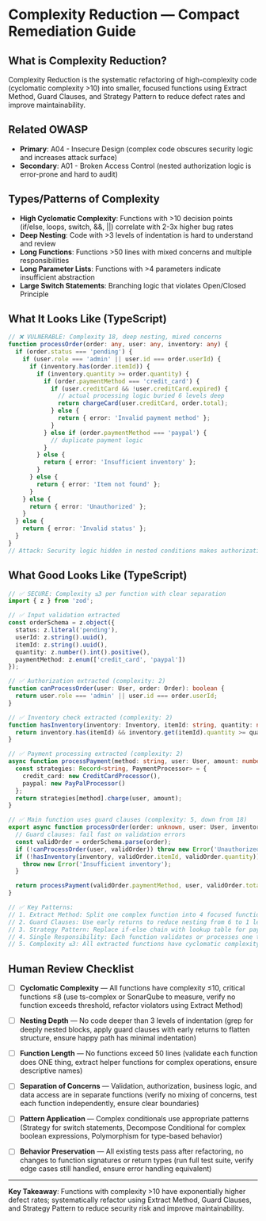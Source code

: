 # Complexity Reduction — Compact Remediation Guide

## What is Complexity Reduction?

Complexity Reduction is the systematic refactoring of high-complexity code (cyclomatic complexity >10) into smaller, focused functions using Extract Method, Guard Clauses, and Strategy Pattern to reduce defect rates and improve maintainability.

## Related OWASP

- **Primary**: A04 - Insecure Design (complex code obscures security logic and increases attack surface)
- **Secondary**: A01 - Broken Access Control (nested authorization logic is error-prone and hard to audit)

## Types/Patterns of Complexity

- **High Cyclomatic Complexity**: Functions with >10 decision points (if/else, loops, switch, &&, ||) correlate with 2-3x higher bug rates
- **Deep Nesting**: Code with >3 levels of indentation is hard to understand and review
- **Long Functions**: Functions >50 lines with mixed concerns and multiple responsibilities
- **Long Parameter Lists**: Functions with >4 parameters indicate insufficient abstraction
- **Large Switch Statements**: Branching logic that violates Open/Closed Principle

## What It Looks Like (TypeScript)

```typescript
// ❌ VULNERABLE: Complexity 18, deep nesting, mixed concerns
function processOrder(order: any, user: any, inventory: any) {
  if (order.status === 'pending') {
    if (user.role === 'admin' || user.id === order.userId) {
      if (inventory.has(order.itemId)) {
        if (inventory.quantity >= order.quantity) {
          if (order.paymentMethod === 'credit_card') {
            if (user.creditCard && !user.creditCard.expired) {
              // actual processing logic buried 6 levels deep
              return chargeCard(user.creditCard, order.total);
            } else {
              return { error: 'Invalid payment method' };
            }
          } else if (order.paymentMethod === 'paypal') {
            // duplicate payment logic
          }
        } else {
          return { error: 'Insufficient inventory' };
        }
      } else {
        return { error: 'Item not found' };
      }
    } else {
      return { error: 'Unauthorized' };
    }
  } else {
    return { error: 'Invalid status' };
  }
}
// Attack: Security logic hidden in nested conditions makes authorization bypass easier
```

## What Good Looks Like (TypeScript)

```typescript
// ✅ SECURE: Complexity ≤3 per function with clear separation
import { z } from 'zod';

// ✅ Input validation extracted
const orderSchema = z.object({
  status: z.literal('pending'),
  userId: z.string().uuid(),
  itemId: z.string().uuid(),
  quantity: z.number().int().positive(),
  paymentMethod: z.enum(['credit_card', 'paypal'])
});

// ✅ Authorization extracted (complexity: 2)
function canProcessOrder(user: User, order: Order): boolean {
  return user.role === 'admin' || user.id === order.userId;
}

// ✅ Inventory check extracted (complexity: 2)
function hasInventory(inventory: Inventory, itemId: string, quantity: number): boolean {
  return inventory.has(itemId) && inventory.get(itemId).quantity >= quantity;
}

// ✅ Payment processing extracted (complexity: 2)
async function processPayment(method: string, user: User, amount: number): Promise<Result> {
  const strategies: Record<string, PaymentProcessor> = {
    credit_card: new CreditCardProcessor(),
    paypal: new PayPalProcessor()
  };
  return strategies[method].charge(user, amount);
}

// ✅ Main function uses guard clauses (complexity: 5, down from 18)
export async function processOrder(order: unknown, user: User, inventory: Inventory) {
  // Guard clauses: fail fast on validation errors
  const validOrder = orderSchema.parse(order);
  if (!canProcessOrder(user, validOrder)) throw new Error('Unauthorized');
  if (!hasInventory(inventory, validOrder.itemId, validOrder.quantity)) {
    throw new Error('Insufficient inventory');
  }

  return processPayment(validOrder.paymentMethod, user, validOrder.total);
}

// ✅ Key Patterns:
// 1. Extract Method: Split one complex function into 4 focused functions
// 2. Guard Clauses: Use early returns to reduce nesting from 6 to 1 level
// 3. Strategy Pattern: Replace if-else chain with lookup table for payment methods
// 4. Single Responsibility: Each function validates or processes one thing
// 5. Complexity ≤3: All extracted functions have cyclomatic complexity ≤3
```

## Human Review Checklist

- [ ] **Cyclomatic Complexity** — All functions have complexity ≤10, critical functions ≤8 (use ts-complex or SonarQube to measure, verify no function exceeds threshold, refactor violators using Extract Method)

- [ ] **Nesting Depth** — No code deeper than 3 levels of indentation (grep for deeply nested blocks, apply guard clauses with early returns to flatten structure, ensure happy path has minimal indentation)

- [ ] **Function Length** — No functions exceed 50 lines (validate each function does ONE thing, extract helper functions for complex operations, ensure descriptive names)

- [ ] **Separation of Concerns** — Validation, authorization, business logic, and data access are in separate functions (verify no mixing of concerns, test each function independently, ensure clear boundaries)

- [ ] **Pattern Application** — Complex conditionals use appropriate patterns (Strategy for switch statements, Decompose Conditional for complex boolean expressions, Polymorphism for type-based behavior)

- [ ] **Behavior Preservation** — All existing tests pass after refactoring, no changes to function signatures or return types (run full test suite, verify edge cases still handled, ensure error handling equivalent)

---

**Key Takeaway**: Functions with complexity >10 have exponentially higher defect rates; systematically refactor using Extract Method, Guard Clauses, and Strategy Pattern to reduce security risk and improve maintainability.

